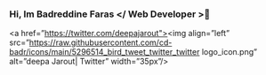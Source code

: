 ### Hi, Im Badreddine Faras </ Web Developer >👋

<a href=”https://twitter.com/deepajarout"><img align=”left” src=”https://raw.githubusercontent.com/cd-badr/icons/main/5296514_bird_tweet_twitter_twitter logo_icon.png” alt=”deepa Jarout| Twitter” width=”35px”/></a>

<!--
**cd-badr/cd-badr** is a ✨ _special_ ✨ repository because its `README.md` (this file) appears on your GitHub profile.

Here are some ideas to get you started:

- 🔭 I’m currently working on ...
- 🌱 I’m currently learning ...
- 👯 I’m looking to collaborate on ...
- 🤔 I’m looking for help with ...
- 💬 Ask me about ...
- 📫 How to reach me: ...
- 😄 Pronouns: ...
- ⚡ Fun fact: ...
-->
